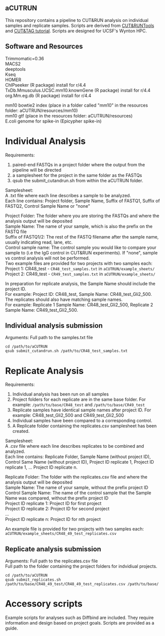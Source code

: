 ## aCUTRUN
This repository contains a pipeline to CUT&RUN analysis on individual samples and replicate samples. Scripts are derived from [CUT&RUNTools](https://genomebiology.biomedcentral.com/articles/10.1186/s13059-019-1802-4) and [CUT&TAG tutorial](https://www.protocols.io/view/cut-amp-tag-data-processing-and-analysis-tutorial-e6nvw93x7gmk/v1). Scripts are designed for UCSF's Wynton HPC.

## Software and Resources
Trimmomatic=0.36\
MACS2\
deeptools\
Kseq\
HOMER\
ChIPseeker (R package) install for r/4.4\
TxDb.Mmusculus.UCSC.mm10.knownGene (R package) install for r/4.4\
org.Mm.eg.db (R package) install for r/4.4

mm10 bowtie2 index (place in a folder called "mm10" in the resources folder: aCUTRUN/resources/mm10)\
mm10 gtf (place in the resources folder: aCUTRUN/resources)\
E.coli genome for spike-in (Epicypher spike-in)

# Individual Analysis
Requirements:
1) paired-end FASTQs in a project folder where the output from the pipeline will be directed
2) a samplesheet for the project in the same folder as the FASTQs
3) qsub the submit_cutandrun.sh from within the aCUTRUN folder.

Samplesheet:\
A .txt file where each line describes a sample to be analyzed.\
Each line contains: Project folder, Sample Name, Suffix of FASTQ1, Suffix of FASTQ2, Control Sample Name or "none"

Project Folder: The folder where you are storing the FASTQs and where the analysis output will be deposited\
Sample Name: The name of your sample, which is also the prefix on the FASTQ file\
Suffix of FASTQ1/2: The rest of the FASTQ filename after the sample name, usually indicating read, lane, etc.\
Control sample name: The control sample you would like to compare your sample to (i.e the IgG control in CUT&RUN experiments). If "none", sample vs control analysis will not be performed.\
Two example files are provided for two projects with two samples each:\
Project 1: CR48_test -  ```CR48_test_samples.txt``` in ```aCUTRUN/example_sheets/```\
Project 2: CR49_test - ```CR49_test_samples.txt``` in ```aCUTRUN/example_sheets/```

In preparation for replicate analysis, the Sample Name should include the project ID.\
For example: Project ID: CR48_test, Sample Name: CR48_test_Gli2_500.\
The replicates should also have matching sample names.\
For example: Replicate 1 Sample Name: CR48_test_Gli2_500, Replicate 2 Sample Name: CR49_test_Gli2_500.

## Individual analysis submission
Arguments: Full path to the samples.txt file

```
cd /path/to/aCUTRUN
qsub submit_cutandrun.sh /path/to/CR48_test_samples.txt
 ```

# Replicate Analysis
Requirements:
1) Individual analysis has been run on all samples
2) Project folders for each replicate are in the same base folder. For example: ```/path/to/base/CR48_test``` and ```/path/to/base/CR49_test```
3) Replicate samples have identical sample names after project ID. For example: CR48_test_Gli2_500 and CR49_test_Gli2_500
4) Individual samples have been compared to a corresponding control.
5) A Replicate folder containing the replicates.csv samplesheet has been created.

Samplesheet:\
A .csv file where each line describes replicates to be combined and analyzed.\
Each line contains: Replicate Folder, Sample Name (without project ID), Control Same Name (without project ID), Project ID replicate 1, Project ID replicate 1, ... Project ID replicate n.
 
Replicate Folder: The folder with the replicates.csv file and where the analysis output will be deposited\
Sample Name: The name of your sample, without the prefix project ID\
Control Sample Name: The name of the control sample that the Sample Name was compared, without the prefix project ID\
Project ID replicate 1: Project ID for first project\
Project ID replicate 2: Project ID for second project\
...\
Project ID replicate n: Project ID for nth project

An example file is provided for two projects with two samples each:\
```aCUTRUN/example_sheets/CR48_49_test_replicates.csv```

## Replicate analysis submission
Arguments: Full path to the replicates.csv file\
Full path to the folder containing the project folders for indvidiual projects.
```
cd /path/to/aCUTRUN
qsub submit_replicates.sh /path/to/base/CR48_49_test/CR48_49_test_replicates.csv /path/to/base/
```
# Accessory scripts
Example scripts for analyses such as Diffbind are included. They require information and design based on project goals. Scripts are provided as a guide.
